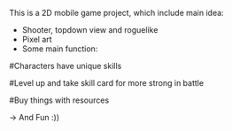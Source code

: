 This is a 2D mobile game project, which include main idea:
- Shooter, topdown view and roguelike
- Pixel art
- Some main function:
  
#Characters have unique skills

#Level up and take skill card for more strong in battle

#Buy things with resources

-> And Fun :))

